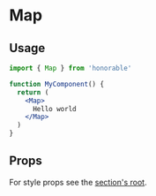 # Map

## Usage

```jsx
import { Map } from 'honorable'

function MyComponent() {
  return (
    <Map>
      Hello world
    </Map>
  )
}
```

## Props

For style props see the [section's root](/components/html-tags).
